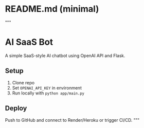 # README.md (minimal)
"""
# AI SaaS Bot

A simple SaaS-style AI chatbot using OpenAI API and Flask.

## Setup
1. Clone repo
2. Set `OPENAI_API_KEY` in environment
3. Run locally with `python app/main.py`

## Deploy
Push to GitHub and connect to Render/Heroku or trigger CI/CD.
"""
